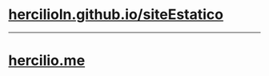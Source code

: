 # [hercilioln.github.io/siteEstatico](https://hercilioln.github.io/siteEstatico/)
---
# [hercilio.me](https://hercilio.me)


